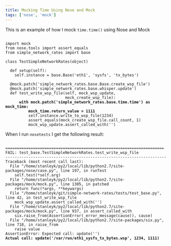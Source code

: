 ```yaml
---
title: Mocking Time Using Nose and Mock
tags: ['nose', 'mock']
---
```


This is an example of how I mock `time.time()` using Nose and Mock

<pre><code>
import mock
from nose.tools import assert_equals
from simple_network_rates import base

class TestSimpleNetworkRates(object)

  def setup(self):
    self.instance = base.Base('eth1', 'sysfs', 'tx_bytes')

  @mock.patch('simple_network_rates.base.Base.create_wsp_file')
  @mock.patch('simple_network_rates.base.whisper.update')
  def test_write_wsp_file(self, mock_wsp_update,
                          mock_create_wsp_file):
      <strong>with mock.patch('simple_network_rates.base.time.time') as mock_time:</strong>
          <strong>mock_time.return_value = 1111</strong>
          self.instance.write_to_wsp_file(1234)
          assert_equals(mock_create_wsp_file.call_count, 1)
          mock_wsp_update.assert_called_with('')
</code></pre>

When I run `nosetests` I get the following result:

<pre><code>
=====================================================================
FAIL: test_base.TestSimpleNetworkRates.test_write_wsp_file
----------------------------------------------------------------------
Traceback (most recent call last):
  File "/home/stanleyk/py2/local/lib/python2.7/site-packages/nose/case.py", line 197, in runTest
    self.test(*self.arg)
  File "/home/stanleyk/py2/local/lib/python2.7/site-packages/mock/mock.py", line 1305, in patched
    return func(*args, **keywargs)
  File "/home/stanleyk/git/simple-network-rates/tests/test_base.py", line 42, in test_write_wsp_file
    mock_wsp_update.assert_called_with('')
  File "/home/stanleyk/py2/local/lib/python2.7/site-packages/mock/mock.py", line 937, in assert_called_with
    six.raise_from(AssertionError(_error_message(cause)), cause)
  File "/home/stanleyk/py2/local/lib/python2.7/site-packages/six.py", line 718, in raise_from
    raise value
AssertionError: Expected call: update('')
<strong>Actual call: update('/var/run/eth1_sysfs_tx_bytes.wsp', 1234, 1111)</strong>
</code></pre>
